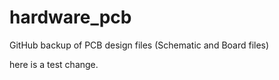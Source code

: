 # hardware_pcb
GitHub backup of PCB design files (Schematic and Board files)

here is a test change.
